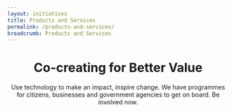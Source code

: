 ```yaml
---
layout: initiatives
title: Products and Services
permalink: /products-and-services/
breadcrumb: Products and Services
---
```


# **<center>Co-creating for Better Value</center>**

<center>Use technology to make an impact, inspire change. We have programmes for citizens, businesses and government agencies to get on board. Be involved now.</center>